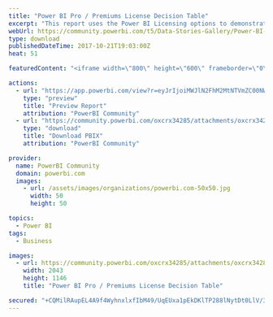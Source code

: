 ```yaml
---
title: "Power BI Pro / Premiums License Decision Table"
excerpt: "This report uses the Power BI Licensing options to demonstrate how user entries can be applied to calculate different scenarios. I did not have the"
webUrl: https://community.powerbi.com/t5/Data-Stories-Gallery/Power-BI-Pro-Premiums-License-Decision-Table/m-p/286102
type: download
publishedDateTime: 2017-10-21T19:03:00Z
heat: 51

featuredContent: "<iframe width=\"800\" height=\"600\" frameborder=\"0\" src=\"https://app.powerbi.com/view?r=eyJrIjoiMWJlN2FhM2MtNTVmZC00NWM0LTlmMTQtZGE3ZTgxMGZlYTQxIiwidCI6Ijg3MjY3MGViLTA2MDktNDBhYS04YTlkLTVhOThlNDUzZGQ4MSIsImMiOjR9\"></iframe>"

actions:
  - url: "https://app.powerbi.com/view?r=eyJrIjoiMWJlN2FhM2MtNTVmZC00NWM0LTlmMTQtZGE3ZTgxMGZlYTQxIiwidCI6Ijg3MjY3MGViLTA2MDktNDBhYS04YTlkLTVhOThlNDUzZGQ4MSIsImMiOjR9"
    type: "preview"
    title: "Preview Report"
    attribution: "PowerBI Community"
  - url: "https://community.powerbi.com/oxcrx34285/attachments/oxcrx34285/DataStoriesGallery/1206/3/Power%20BI%20Calculator.pbix"
    type: "download"
    title: "Download PBIX"
    attribution: "PowerBI Community"

provider:
  name: PowerBI Community
  domain: powerbi.com
  images:
    - url: /assets/images/organizations/powerbi.com-50x50.jpg
      width: 50
      height: 50

topics:
  - Power BI
tags:
  - Business

images:
  - url: https://community.powerbi.com/oxcrx34285/attachments/oxcrx34285/DataStoriesGallery/1206/5/Power%20BI%20License.jpg
    width: 2043
    height: 1146
    title: "Power BI Pro / Premiums License Decision Table"

secured: "+CQMilRAupEL4A9f4WyhnxlxfIbM49/UqEUxa1pEkDKlTP288lNytDt0LlV/30hXzkrZ5H6/1rXN/g7pXtaG53ekwTm3DnVvHkmjxtJp0OecvPXd2f0Gp4Ngm/Q+wlY8a1OuXTmltFUfa4dDoKX/hzpYh49iK1dDZtORsqsr1lC4yLc8DlsUsCzTG2UiMy9Nn55sN/JrxDxjY28yxvKnyyJqaAMNQdv7hdjWikY1gg0iNcntG4/jiupB683qDew2xzfYx9BGD/lvZ5gTGK7yCJQLJZFOmC0EciEebtFiFTSYH+kCciB3EGhGwnrSUgxWthO3RB2fpw+4cht8szY9fytZofr3wuZWPoCDqTs9GyGbNDzFRNvI9zaWSeoeTdvJ6AewabSIlEOzDQaPeKQI4BigiHgRonl+Af04B8T3Mfk=;XzvFviwwx0ChKDtkaDh0gA=="
---
```


